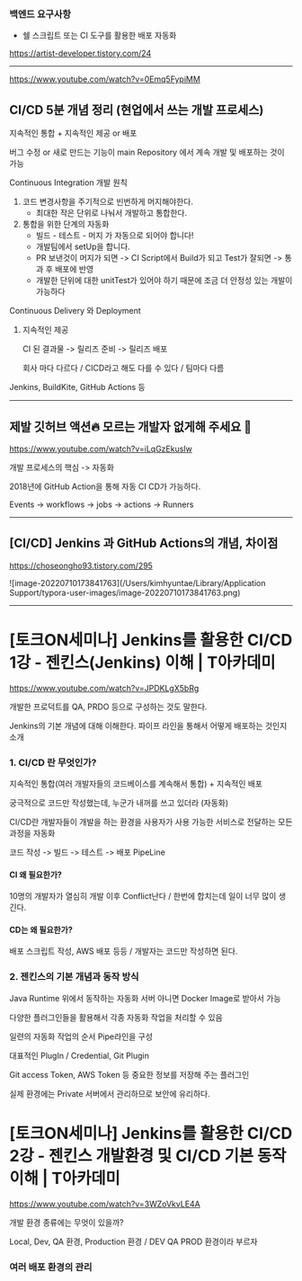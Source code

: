 ### **백엔드 요구사항**

- 쉘 스크립트 또는 CI 도구를 활용한 배포 자동화



https://artist-developer.tistory.com/24



---

https://www.youtube.com/watch?v=0Emq5FypiMM

## CI/CD 5분 개념 정리 (현업에서 쓰는 개발 프로세스)



지속적인 통합 + 지속적인 제공 or 배포

버그 수정 or 새로 만드는 기능이 main Repository 에서 계속 개발 및 배포하는 것이 가능



Continuous Integration 개발 원칙

1. 코드 변경사항을 주기적으로 빈번하게 머지해야한다.
   - 최대한 작은 단위로 나눠서 개발하고 통합한다.
2. 통합을 위한 단계의 자동화
   - 빌드 - 테스트 - 머지 가 자동으로 되어야 합니다!
   - 개발팀에서 setUp을 합니다.
   - PR 보낸것이 머지가 되면 -> CI Script에서 Build가 되고 Test가 잘되면 -> 통과 후 배포에 반영
   - 개발한 단위에 대한 unitTest가 있어야 하기 때문에 조금 더 안정성 있는 개발이 가능하다



Continuous Delivery 와 Deployment

1. 지속적인 제공

   CI 된 결과물 -> 릴리즈 준비 -> 릴리즈 배포

   회사 마다 다르다 / CICD라고 해도 다를 수 있다 / 팀마다 다름



Jenkins, BuildKite, GitHub Actions 등



---

## 제발 깃허브 액션🔥 모르는 개발자 없게해 주세요 🙏

https://www.youtube.com/watch?v=iLqGzEkusIw

개발 프로세스의 핵심 -> 자동화

2018년에 GitHub Action을 통해 자동 CI CD가 가능하다.

Events -> workflows -> jobs -> actions -> Runners



---

## [CI/CD] Jenkins 과 GitHub Actions의 개념, 차이점

https://choseongho93.tistory.com/295



![image-20220710173841763](/Users/kimhyuntae/Library/Application Support/typora-user-images/image-20220710173841763.png)

---



# [토크ON세미나] Jenkins를 활용한 CI/CD 1강 - 젠킨스(Jenkins) 이해 | T아카데미

https://www.youtube.com/watch?v=JPDKLgX5bRg



개발한 프로덕트를 QA, PRDO 등으로 구성하는 것도 말한다.

Jenkins의 기본 개념에 대해 이해한다. 파이프 라인을 통해서 어떻게 배포하는 것인지 소개



### 1. CI/CD 란 무엇인가?

지속적인 통합(여러 개발자들의 코드베이스를 계속해서 통합) + 지속적인 배포

궁극적으로 코드만 작성했는데, 누군가 내꺼를 쓰고 있더라 (자동화)



CI/CD란 개발자들이 개발을 하는 환경을 사용자가 사용 가능한 서비스로 전달하는 모든 과정을 자동화

코드 작성 -> 빌드 -> 테스트 -> 배포 PipeLine



#### CI 왜 필요한가?

10명의 개발자가 열심히 개발 이후 Conflict난다 / 한번에 합치는데 일이 너무 많이 생긴다.

#### CD는 왜 필요한가?

배포 스크립트 작성, AWS 배포 등등 / 개발자는 코드만 작성하면 된다.



### 2. 젠킨스의 기본 개념과 동작 방식

Java Runtime 위에서 동작하는 자동화 서버 아니면 Docker Image로 받아서 가능

다양한 플러그인들을 활용해서 각종 자동화 작업을 처리할 수 있음

일련의 자동화 작업의 순서 Pipe라인을 구성



대표적인 PlugIn / Credential, Git Plugin

Git access Token, AWS Token 등 중요한 정보를 저장해 주는 플러그인

실제 환경에는 Private 서버에서 관리하므로 보안에 유리하다.



# [토크ON세미나] Jenkins를 활용한 CI/CD 2강 - 젠킨스 개발환경 및 CI/CD 기본 동작 이해 | T아카데미

https://www.youtube.com/watch?v=3WZoVkvLE4A



개발 환경 종류에는 무엇이 있을까?

Local, Dev, QA 환경, Production 환경 / DEV QA PROD 환경이라 부르자



### 여러 배포 환경의 관리









